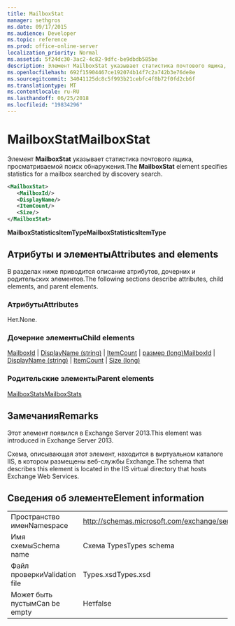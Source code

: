 ```yaml
---
title: MailboxStat
manager: sethgros
ms.date: 09/17/2015
ms.audience: Developer
ms.topic: reference
ms.prod: office-online-server
localization_priority: Normal
ms.assetid: 5f24dc30-3ac2-4c82-9dfc-be9dbdb585be
description: Элемент MailboxStat указывает статистика почтового ящика, просматриваемой поиск обнаружения.
ms.openlocfilehash: 692f15904467ce192074b14f7c2a742b3e76de8e
ms.sourcegitcommit: 34041125dc8c5f993b21cebfc4f8b72f0fd2cb6f
ms.translationtype: MT
ms.contentlocale: ru-RU
ms.lasthandoff: 06/25/2018
ms.locfileid: "19834296"
---
```

# <a name="mailboxstat"></a><span data-ttu-id="764f2-103">MailboxStat</span><span class="sxs-lookup"><span data-stu-id="764f2-103">MailboxStat</span></span>

<span data-ttu-id="764f2-104">Элемент **MailboxStat** указывает статистика почтового ящика, просматриваемой поиск обнаружения.</span><span class="sxs-lookup"><span data-stu-id="764f2-104">The **MailboxStat** element specifies statistics for a mailbox searched by discovery search.</span></span> 
  
```XML
<MailboxStat>
   <MailboxId/>
   <DisplayName/>
   <ItemCount/>
   <Size/>
</MailboxStat>
```

<span data-ttu-id="764f2-105">**MailboxStatisticsItemType**</span><span class="sxs-lookup"><span data-stu-id="764f2-105">**MailboxStatisticsItemType**</span></span>

## <a name="attributes-and-elements"></a><span data-ttu-id="764f2-106">Атрибуты и элементы</span><span class="sxs-lookup"><span data-stu-id="764f2-106">Attributes and elements</span></span>

<span data-ttu-id="764f2-107">В разделах ниже приводится описание атрибутов, дочерних и родительских элементов.</span><span class="sxs-lookup"><span data-stu-id="764f2-107">The following sections describe attributes, child elements, and parent elements.</span></span>
  
### <a name="attributes"></a><span data-ttu-id="764f2-108">Атрибуты</span><span class="sxs-lookup"><span data-stu-id="764f2-108">Attributes</span></span>

<span data-ttu-id="764f2-109">Нет.</span><span class="sxs-lookup"><span data-stu-id="764f2-109">None.</span></span>
  
### <a name="child-elements"></a><span data-ttu-id="764f2-110">Дочерние элементы</span><span class="sxs-lookup"><span data-stu-id="764f2-110">Child elements</span></span>

<span data-ttu-id="764f2-111">[MailboxId](mailboxid.md) | [DisplayName (string)](displayname-string.md) | [ItemCount](itemcount.md) | [размер (long)](size-long.md)</span><span class="sxs-lookup"><span data-stu-id="764f2-111">[MailboxId](mailboxid.md) | [DisplayName (string)](displayname-string.md) | [ItemCount](itemcount.md) | [Size (long)](size-long.md)</span></span>
  
### <a name="parent-elements"></a><span data-ttu-id="764f2-112">Родительские элементы</span><span class="sxs-lookup"><span data-stu-id="764f2-112">Parent elements</span></span>

[<span data-ttu-id="764f2-113">MailboxStats</span><span class="sxs-lookup"><span data-stu-id="764f2-113">MailboxStats</span></span>](mailboxstats.md)
  
## <a name="remarks"></a><span data-ttu-id="764f2-114">Замечания</span><span class="sxs-lookup"><span data-stu-id="764f2-114">Remarks</span></span>

<span data-ttu-id="764f2-115">Этот элемент появился в Exchange Server 2013.</span><span class="sxs-lookup"><span data-stu-id="764f2-115">This element was introduced in Exchange Server 2013.</span></span>
  
<span data-ttu-id="764f2-116">Схема, описывающая этот элемент, находится в виртуальном каталоге IIS, в котором размещены веб-службы Exchange.</span><span class="sxs-lookup"><span data-stu-id="764f2-116">The schema that describes this element is located in the IIS virtual directory that hosts Exchange Web Services.</span></span>
  
## <a name="element-information"></a><span data-ttu-id="764f2-117">Сведения об элементе</span><span class="sxs-lookup"><span data-stu-id="764f2-117">Element information</span></span>

|||
|:-----|:-----|
|<span data-ttu-id="764f2-118">Пространство имен</span><span class="sxs-lookup"><span data-stu-id="764f2-118">Namespace</span></span>  <br/> |http://schemas.microsoft.com/exchange/services/2006/types  <br/> |
|<span data-ttu-id="764f2-119">Имя схемы</span><span class="sxs-lookup"><span data-stu-id="764f2-119">Schema name</span></span>  <br/> |<span data-ttu-id="764f2-120">Схема Types</span><span class="sxs-lookup"><span data-stu-id="764f2-120">Types schema</span></span>  <br/> |
|<span data-ttu-id="764f2-121">Файл проверки</span><span class="sxs-lookup"><span data-stu-id="764f2-121">Validation file</span></span>  <br/> |<span data-ttu-id="764f2-122">Types.xsd</span><span class="sxs-lookup"><span data-stu-id="764f2-122">Types.xsd</span></span>  <br/> |
|<span data-ttu-id="764f2-123">Может быть пустым</span><span class="sxs-lookup"><span data-stu-id="764f2-123">Can be empty</span></span>  <br/> |<span data-ttu-id="764f2-124">Нет</span><span class="sxs-lookup"><span data-stu-id="764f2-124">false</span></span>  <br/> |
   

